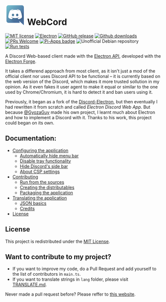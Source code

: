 <!--
				WebCord – README.md (Markdown + HTML)
-->
<h1><a href='https://discord.com'><img src='../icons/app.png' width='64px'></a> WebCord </h1>

[![MIT license](https://img.shields.io/badge/License-MIT-C23939.svg)](COPYING)
[![Electron](https://img.shields.io/badge/Made%20with-Electron-486F8F.svg)](https://www.electronjs.org/)
[![GitHub release](https://img.shields.io/github/release/SpacingBat3/electron-discord-webapp.svg)](../../../tags)
[![Github downloads](https://img.shields.io/github/downloads/SpacingBat3/electron-discord-webapp/total.svg)](../../../releases)
[![PRs Welcome](https://img.shields.io/badge/Pull%20requests-welcome-brightgreen.svg)](#want-to-contribute-to-my-project)
[![Pi-Apps badge](https://badgen.net/badge/Pi-Apps%3F/Yes!/c51a4a?icon=https://raw.githubusercontent.com/Botspot/pi-apps/master/icons/logo.svg)](https://github.com/Botspot/pi-apps)
![Unofficial Debian repository](https://img.shields.io/endpoint?url=https%3A%2F%2Frunkit.io%2Fspacingbat3%2Fwebcord-debian-badge%2Fbranches%2Fmaster)
[![Run tests](../../../actions/workflows/build.yml/badge.svg?event=push)](../../../actions/workflows/build.yml)

A Discord Web-based client made with the [Electron API](https://github.com/electron/electron), developed with the [Electron Forge](https://github.com/electron-userland/electron-forge).

It takes a differend approach from most client, as it isn't just a mod of the official client nor uses Discord API to be functional – it is currently based on the web version of the Discord, which makes it more trusted sollution in my opinion. As it even fakes it user agent to make it equal or similar to the one used by Chrome/Chromium, it is hard to detect it and ban users using it.

Previously, it began as a fork of the [Discord-Electron](https://github.com/GyozaGuy/Discord-Electron), but then eventually I had rewritten it from scratch and called *Electron Discord Web App*. But because [@GyozaGuy](https://github.com/GyozaGuy) made his own project, I learnt much about Electron and how to implement a Discord with it. Thanks to his work, this project could began on its own.

## Documentation:
- [Configuring the application](SETTINGS.md)
  - [Automatically hide menu bar](SETTINGS.md#auto-hide-menu-bar)
  - [Disable tray functionality](SETTINGS.md#disable-tray)
  - [Hide Discord's side bar](SETTINGS.md#hide-side-bar)
  - [About CSP settings](SETTINGS.md#content-security-policy-settings)
- [Contributing](CONTRIBUTING.md)
  - [Run from the sources](CONTRIBUTING.md#run)
  - [Creating the distributables](CONTRIBUTING.md#creating-distributables)
  - [Packaging the application](CONTRIBUTING.md#packaging)
- [Translating the application](TRANSLATE.md)
  - [JSON basics](TRANSLATE.md#dont-know-the-json-syntax)
  - [Credits](TRANSLATE.md#the-people-that-hepled-me-with-the-app-translation)
- [License](COPYING)

## License
This project is redistributed under the [MIT License](COPYING).

## Want to contribute to my project?
- If you want to improve my code, do a Pull Request and add yourself to the list of contributors in `main.ts`.
- If you want to translate strings in `lang` folder, please visit [TRANSLATE.md](TRANSLATE.md).

Never made a pull request before? Please reffer to [this website](http://makeapullrequest.com). 
